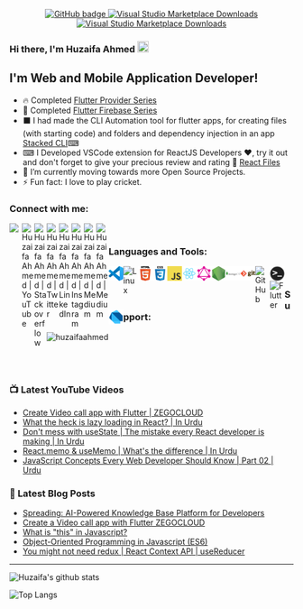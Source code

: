 <p align="center">
  <a href="https://github.com/Huzaifaahmed20">
    <img src="https://img.shields.io/github/followers/Huzaifaahmed20?label=Followers&logo=GitHub&style=for-the-badge" alt="GitHub badge" />
  </a>
<!--   <a href="http://twitter.com/Huzaifa_Ahmed19">
    <img src="https://img.shields.io/twitter/follow/Huzaifa_Ahmed19?label=Twitter&logo=twitter&style=for-the-badge" />
  </a> -->
<!--   <a href="https://www.youtube.com/c/LivDev">
    <img src="https://img.shields.io/youtube/views/zFuATOlE77w?label=YouTube&logo=YouTube&style=for-the-badge" />
  </a> -->
  <a href="https://marketplace.visualstudio.com/items?itemName=Huzaifa-Ahmed.react-files">
   <img alt="Visual Studio Marketplace Downloads" src="https://img.shields.io/visual-studio-marketplace/i/Huzaifa-Ahmed.react-files?color=%23007ACC&label=React files extension&logo=Visual%20Studio%20Code&style=for-the-badge"/>
  </a>
   <a href="https://marketplace.visualstudio.com/items?itemName=Huzaifa-Ahmed.react-css-copypaste">
   <img alt="Visual Studio Marketplace Downloads" src="https://img.shields.io/visual-studio-marketplace/i/Huzaifa-Ahmed.react-css-copypaste?color=%23007ACC&label=Post CSS Extension&logo=Visual%20Studio%20Code&style=for-the-badge"/>
  </a>
</p>

### Hi there, I'm Huzaifa Ahmed <a href="https://www.huzaifaahmed.com/"><img src="https://media.giphy.com/media/hvRJCLFzcasrR4ia7z/giphy.gif" height="20" width="20"></a>

## I'm Web and Mobile Application Developer!
- 🔥 Completed [Flutter Provider Series][flutter-provider-series]
- 🔭 Completed [Flutter Firebase Series][youtube-flutter-playlist]
- ⬛️  I had made the CLI Automation tool for flutter apps, for creating files (with starting code) and folders and dependency injection in an app [Stacked CLI][stacked-cli]⌨
- ⌨ I Developed VSCode extension for ReactJS Developers ❤️️, try it out and don't forget to give your precious review and rating 🌟 [React Files][react-files]
- 🌱  I’m currently moving towards more Open Source Projects.
- ⚡  Fun fact: I love to play cricket.

### Connect with me:

[<img align="left" width="22px" src="https://user-images.githubusercontent.com/26674425/180740373-6c6c6d5e-24c0-43dc-8c11-b89b4507cb00.png" />][website]
[<img align="left" alt="Huzaifa Ahmed | YouTube" width="22px" src="https://user-images.githubusercontent.com/26674425/180740755-d1d95c7b-d013-45c2-96d8-4d52574f5522.png" />][youtube]
[<img align="left" alt="Huzaifa Ahmed | Stackoverflow" width="22px" src="https://logodix.com/logo/379478.png" />][stackoverflow]
[<img align="left" alt="Huzaifa Ahmed | Twitter" width="22px" src="https://user-images.githubusercontent.com/26674425/180740871-c119ddb7-65eb-4daa-b315-d8f19a42a486.png" />][twitter]
[<img align="left" alt="Huzaifa Ahmed | LinkedIn" width="22px" src="https://user-images.githubusercontent.com/26674425/180741020-f2abdcd8-7505-489b-8416-7327ab9feb04.png" />][linkedin]
[<img align="left" alt="Huzaifa Ahmed | Instagram" width="22px" src="https://user-images.githubusercontent.com/26674425/180741151-6b794e4b-1057-41a5-b2ad-56819c9ee8c8.png" />][instagram]
[<img align="left" alt="Huzaifa Ahmed | Medium" width="22px" src="https://seeklogo.com/images/M/medium-logo-93CDCF6451-seeklogo.com.png" />][medium]
[<img align="left" alt="Huzaifa Ahmed | Medium" width="22px" src="https://cdn.hashnode.com/res/hashnode/image/upload/v1592752137870/scHk9tTaA.png?auto=compress" />][hashnode]
<br />

### Languages and Tools:

<img align="left" alt="Visual Studio Code" width="26px" src="https://raw.githubusercontent.com/github/explore/80688e429a7d4ef2fca1e82350fe8e3517d3494d/topics/visual-studio-code/visual-studio-code.png" />

<img align="left" alt="Linux" width="26px" src="https://1000logos.net/wp-content/uploads/2017/03/LINUX-LOGO.png" />

<img align="left" alt="HTML5" width="26px" src="https://raw.githubusercontent.com/github/explore/80688e429a7d4ef2fca1e82350fe8e3517d3494d/topics/html/html.png" />

<img align="left" alt="CSS3" width="26px" src="https://raw.githubusercontent.com/github/explore/80688e429a7d4ef2fca1e82350fe8e3517d3494d/topics/css/css.png" />

<img align="left" alt="JavaScript" width="26px" src="https://raw.githubusercontent.com/github/explore/80688e429a7d4ef2fca1e82350fe8e3517d3494d/topics/javascript/javascript.png" />

<img align="left" alt="React" width="26px" src="https://raw.githubusercontent.com/github/explore/80688e429a7d4ef2fca1e82350fe8e3517d3494d/topics/react/react.png" />

<img align="left" alt="GraphQL" width="26px" src="https://raw.githubusercontent.com/github/explore/80688e429a7d4ef2fca1e82350fe8e3517d3494d/topics/graphql/graphql.png" />

<img align="left" alt="Node.js" width="26px" src="https://raw.githubusercontent.com/github/explore/80688e429a7d4ef2fca1e82350fe8e3517d3494d/topics/nodejs/nodejs.png" />

<img align="left" alt="MongoDB" width="26px" src="https://raw.githubusercontent.com/github/explore/80688e429a7d4ef2fca1e82350fe8e3517d3494d/topics/mongodb/mongodb.png" />

<img align="left" alt="Git" width="26px" src="https://raw.githubusercontent.com/github/explore/80688e429a7d4ef2fca1e82350fe8e3517d3494d/topics/git/git.png" />
<img align="left" alt="GitHub" width="26px" src="https://user-images.githubusercontent.com/26674425/180741494-d8cd0fb0-b7cb-4eef-b42d-2b7a2b3c0fda.png" />

<img align="left" alt="HTML5" width="26px" src="https://raw.githubusercontent.com/github/explore/80688e429a7d4ef2fca1e82350fe8e3517d3494d/topics/terminal/terminal.png" />

<img align="left" alt="Flutter" width="26px" src="https://cdn.worldvectorlogo.com/logos/flutter-logo.svg" />

<img align="left" alt="Dart" width="26px" src="https://raw.githubusercontent.com/github/explore/80688e429a7d4ef2fca1e82350fe8e3517d3494d/topics/dart/dart.png" />

<br/>

### Support:
<p><a href="https://www.buymeacoffee.com/huzaifaahmed"> <img align="left" src="https://cdn.buymeacoffee.com/buttons/v2/default-yellow.png" height="50" width="210" alt="huzaifaahmed" /></a></p><br><br>

<br/>
<br/>

### 📺 Latest YouTube Videos
<!-- YOUTUBE:START -->
- [Create Video call app with Flutter | ZEGOCLOUD](https://www.youtube.com/watch?v=p727ltokqu4)
- [What the heck is lazy loading in React? | In Urdu](https://www.youtube.com/watch?v=j4n9PvNXkRk)
- [Don&#39;t mess with useState | The mistake every React developer is making | In Urdu](https://www.youtube.com/watch?v=luxwHsEJuKQ)
- [React.memo &amp; useMemo |  What&#39;s the difference | In Urdu](https://www.youtube.com/watch?v=qKESJIZgjHE)
- [JavaScript Concepts Every Web Developer Should Know | Part 02 | Urdu](https://www.youtube.com/watch?v=CC4cgi-GFFI)
<!-- YOUTUBE:END -->

### 📕 Latest Blog Posts
<!-- BLOG-POST-LIST:START -->
- [Spreading: AI-Powered Knowledge Base Platform for Developers](https://huzaifaahmed.hashnode.dev/spreading-ai-powered-knowledge-base-platform-for-developers)
- [Create a Video call app with Flutter ZEGOCLOUD](https://huzaifaahmed.hashnode.dev/video-call-app-zegocloud)
- [What is &quot;this&quot; in Javascript?](https://huzaifaahmed.hashnode.dev/this-in-js)
- [Object-Oriented Programming in Javascript &lpar;ES6&rpar;](https://huzaifaahmed.hashnode.dev/oop-in-js)
- [You might not need redux | React Context API | useReducer](https://huzaifaahmed.hashnode.dev/context-api)
<!-- BLOG-POST-LIST:END -->

---

![Huzaifa's github stats](https://github-readme-stats.vercel.app/api?username=Huzaifaahmed20&count_private=true&show_icons=true&theme=highcontrast&hide_border=true&include_all_commits=true)



![Top Langs](https://github-readme-stats.vercel.app/api/top-langs/?username=Huzaifaahmed20&theme=highcontrast&hide_border=true&layout=compact)



[website]: https://huzaifaahmed20.github.io/
[twitter]: https://twitter.com/Huzaifa_Ahmed19
[youtube]: https://www.youtube.com/channel/UCLKS-qC6EvlE7bayfQsWPFw
[youtube-flutter-playlist]: https://www.youtube.com/watch?v=n2Q3eClZW6k&list=PL4r_2P8lRxljxIO1gNY9H1iZMGpYhinLA
[instagram]: https://www.instagram.com/_huzaifaahmed/
[linkedin]: https://www.linkedin.com/in/huzaifa-ahmed-mohammad/
[medium]: https://medium.com/@huzaifaahmed_43162
[hashnode]: https://huzaifaahmed.hashnode.dev/
[stackoverflow]: https://stackoverflow.com/users/8249032/huzaifa-ahmed
[stacked-cli]: https://pub.dev/packages/stacked_cli
[react-files]: https://marketplace.visualstudio.com/items?itemName=Huzaifa-Ahmed.react-files
[flutter-provider-series]: https://www.youtube.com/watch?v=ZiwS2sTmQBA&list=PL4r_2P8lRxlg2eDizFXeiDhWYckwn5zqK
